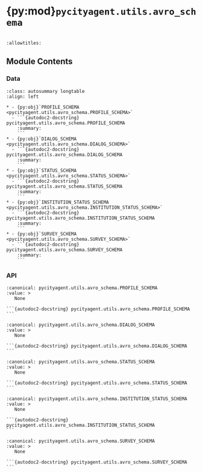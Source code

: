 # {py:mod}`pycityagent.utils.avro_schema`

```{py:module} pycityagent.utils.avro_schema
```

```{autodoc2-docstring} pycityagent.utils.avro_schema
:allowtitles:
```

## Module Contents

### Data

````{list-table}
:class: autosummary longtable
:align: left

* - {py:obj}`PROFILE_SCHEMA <pycityagent.utils.avro_schema.PROFILE_SCHEMA>`
  - ```{autodoc2-docstring} pycityagent.utils.avro_schema.PROFILE_SCHEMA
    :summary:
    ```
* - {py:obj}`DIALOG_SCHEMA <pycityagent.utils.avro_schema.DIALOG_SCHEMA>`
  - ```{autodoc2-docstring} pycityagent.utils.avro_schema.DIALOG_SCHEMA
    :summary:
    ```
* - {py:obj}`STATUS_SCHEMA <pycityagent.utils.avro_schema.STATUS_SCHEMA>`
  - ```{autodoc2-docstring} pycityagent.utils.avro_schema.STATUS_SCHEMA
    :summary:
    ```
* - {py:obj}`INSTITUTION_STATUS_SCHEMA <pycityagent.utils.avro_schema.INSTITUTION_STATUS_SCHEMA>`
  - ```{autodoc2-docstring} pycityagent.utils.avro_schema.INSTITUTION_STATUS_SCHEMA
    :summary:
    ```
* - {py:obj}`SURVEY_SCHEMA <pycityagent.utils.avro_schema.SURVEY_SCHEMA>`
  - ```{autodoc2-docstring} pycityagent.utils.avro_schema.SURVEY_SCHEMA
    :summary:
    ```
````

### API

````{py:data} PROFILE_SCHEMA
:canonical: pycityagent.utils.avro_schema.PROFILE_SCHEMA
:value: >
   None

```{autodoc2-docstring} pycityagent.utils.avro_schema.PROFILE_SCHEMA
```

````

````{py:data} DIALOG_SCHEMA
:canonical: pycityagent.utils.avro_schema.DIALOG_SCHEMA
:value: >
   None

```{autodoc2-docstring} pycityagent.utils.avro_schema.DIALOG_SCHEMA
```

````

````{py:data} STATUS_SCHEMA
:canonical: pycityagent.utils.avro_schema.STATUS_SCHEMA
:value: >
   None

```{autodoc2-docstring} pycityagent.utils.avro_schema.STATUS_SCHEMA
```

````

````{py:data} INSTITUTION_STATUS_SCHEMA
:canonical: pycityagent.utils.avro_schema.INSTITUTION_STATUS_SCHEMA
:value: >
   None

```{autodoc2-docstring} pycityagent.utils.avro_schema.INSTITUTION_STATUS_SCHEMA
```

````

````{py:data} SURVEY_SCHEMA
:canonical: pycityagent.utils.avro_schema.SURVEY_SCHEMA
:value: >
   None

```{autodoc2-docstring} pycityagent.utils.avro_schema.SURVEY_SCHEMA
```

````
